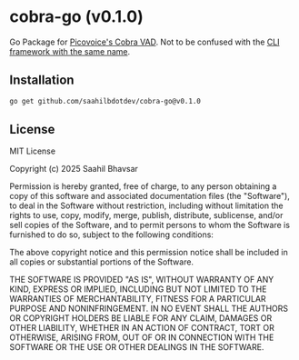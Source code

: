 # cobra-go (v0.1.0)
Go Package for [Picovoice's Cobra VAD](https://github.com/Picovoice/cobra). Not to be confused with the [CLI framework with the same name](https://github.com/spf13/cobra).

## Installation

```bash
go get github.com/saahilbdotdev/cobra-go@v0.1.0
```

## License

MIT License

Copyright (c) 2025 Saahil Bhavsar

Permission is hereby granted, free of charge, to any person obtaining a copy
of this software and associated documentation files (the "Software"), to deal
in the Software without restriction, including without limitation the rights
to use, copy, modify, merge, publish, distribute, sublicense, and/or sell
copies of the Software, and to permit persons to whom the Software is
furnished to do so, subject to the following conditions:

The above copyright notice and this permission notice shall be included in all
copies or substantial portions of the Software.

THE SOFTWARE IS PROVIDED "AS IS", WITHOUT WARRANTY OF ANY KIND, EXPRESS OR
IMPLIED, INCLUDING BUT NOT LIMITED TO THE WARRANTIES OF MERCHANTABILITY,
FITNESS FOR A PARTICULAR PURPOSE AND NONINFRINGEMENT. IN NO EVENT SHALL THE
AUTHORS OR COPYRIGHT HOLDERS BE LIABLE FOR ANY CLAIM, DAMAGES OR OTHER
LIABILITY, WHETHER IN AN ACTION OF CONTRACT, TORT OR OTHERWISE, ARISING FROM,
OUT OF OR IN CONNECTION WITH THE SOFTWARE OR THE USE OR OTHER DEALINGS IN THE
SOFTWARE.
